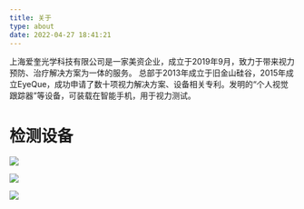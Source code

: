 ```yaml
---
title: 关于
type: about
date: 2022-04-27 18:41:21
---
```


上海爱奎光学科技有限公司是一家美资企业，成立于2019年9月，致力于带来视力预防、治疗解决方案为一体的服务。  总部于2013年成立于旧金山硅谷，2015年成立EyeQue，成功申请了数十项视力解决方案、设备相关专利。发明的“个人视觉跟踪器”等设备，可装载在智能手机，用于视力测试。

# 检测设备
![](/images/insightlite.png)

![](/images/PDCHECK.png)

![](/images/insight.png)
